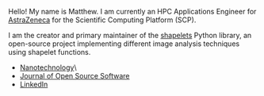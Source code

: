 Hello! My name is Matthew. I am currently an HPC Applications Engineer for [AstraZeneca](https://www.astrazeneca.ca/en) for the Scientific Computing Platform (SCP). 

I am the creator and primary maintainer of the [shapelets](https://github.com/uw-comphys/shapelets) Python library, an open-source  project implementing different image analysis techniques using shapelet functions.

* [Nanotechnology](https://doi.org/10.1088/1361-6528/ad1df4)\
* [Journal of Open Source Software](https://doi.org/10.21105/joss.06058)
* [LinkedIn](https://linkedin.com/in/matthewtino)
